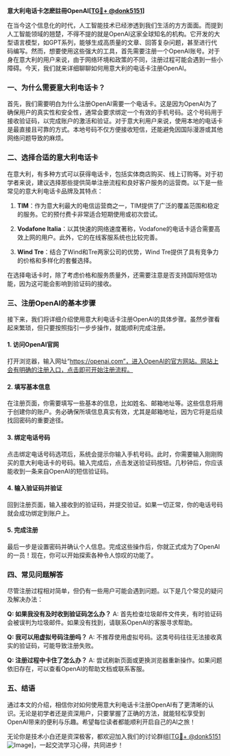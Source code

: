 **意大利电话卡怎麽註冊OpenAI[[TG💪+ @donk5151](https://t.me/s/donk5151)]**

在当今这个信息化的时代，人工智能技术已经渗透到我们生活的方方面面。而提到人工智能领域的翘楚，不得不提的就是OpenAI这家全球知名的机构。它开发的大型语言模型，如GPT系列，能够生成高质量的文章、回答复杂问题，甚至进行代码编写。然而，想要使用这些强大的工具，首先需要注册一个OpenAI账号。对于身在意大利的用户来说，由于网络环境和政策的不同，注册过程可能会遇到一些小障碍。今天，我们就来详细聊聊如何用意大利的电话卡注册OpenAI。

### 一、为什么需要意大利电话卡？

首先，我们需要明白为什么注册OpenAI需要一个电话卡。这是因为OpenAI为了确保用户的真实性和安全性，通常会要求绑定一个有效的手机号码。这个号码用于接收验证码，以完成账户的激活和验证。对于意大利用户来说，使用本地的电话卡是最直接且可靠的方式。本地号码不仅方便接收短信，还能避免因国际漫游或其他网络问题导致的麻烦。

### 二、选择合适的意大利电话卡

在意大利，有多种方式可以获得电话卡，包括实体商店购买、线上订购等。对于初学者来说，建议选择那些提供简单注册流程和良好客户服务的运营商。以下是一些常见的意大利电话卡品牌及其特点：

1. **TIM**：作为意大利最大的电信运营商之一，TIM提供了广泛的覆盖范围和稳定的服务。它的预付费卡非常适合短期使用或初次尝试。
   
2. **Vodafone Italia**：以其快速的网络速度著称，Vodafone的电话卡适合需要高效上网的用户。此外，它的在线客服系统也比较完善。

3. **Wind Tre**：结合了Wind和Tre两家公司的优势，Wind Tre提供了具有竞争力的价格和多样化的套餐选择。

在选择电话卡时，除了考虑价格和服务质量外，还需要注意是否支持国际短信功能，因为这可能会影响到验证码的接收。

### 三、注册OpenAI的基本步骤

接下来，我们将详细介绍使用意大利电话卡注册OpenAI的具体步骤。虽然步骤看起来繁琐，但只要按照指引一步步操作，就能顺利完成注册。

#### 1. 访问OpenAI官网

打开浏览器，输入网址“https://openai.com”，进入OpenAI的官方网站。网站上会有明确的注册入口，点击即可开始注册流程。

#### 2. 填写基本信息

在注册页面，你需要填写一些基本的信息，比如姓名、邮箱地址等。这些信息将用于创建你的账户。务必确保所填信息真实有效，尤其是邮箱地址，因为它将是后续找回密码的重要途径。

#### 3. 绑定电话号码

点击绑定电话号码选项后，系统会提示你输入手机号码。此时，你需要输入刚刚购买的意大利电话卡的号码。输入完成后，点击发送验证码按钮。几秒钟后，你应该能收到一条来自OpenAI的短信验证码。

#### 4. 输入验证码并验证

回到注册页面，输入接收到的验证码，并提交验证。如果一切正常，你的电话号码就会成功绑定到账户上。

#### 5. 完成注册

最后一步是设置密码并确认个人信息。完成这些操作后，你就正式成为了OpenAI的一员！现在，你可以开始探索各种令人惊叹的功能了。

### 四、常见问题解答

尽管注册过程相对简单，但仍有一些用户可能会遇到问题。以下是几个常见的疑问及解决办法：

**Q: 如果我没有及时收到验证码怎么办？**
A: 首先检查垃圾邮件文件夹，有时验证码会被误判为垃圾邮件。如果没有找到，请联系OpenAI的客服寻求帮助。

**Q: 我可以用虚拟号码注册吗？**
A: 不推荐使用虚拟号码。这类号码往往无法接收真实的验证码，可能导致注册失败。

**Q: 注册过程中卡住了怎么办？**
A: 尝试刷新页面或更换浏览器重新操作。如果问题依旧存在，可以查看OpenAI的帮助文档或联系客服。

### 五、结语

通过本文的介绍，相信你对如何使用意大利电话卡注册OpenAI有了更清晰的认识。无论是初学者还是资深用户，只要掌握了正确的方法，就能轻松享受到OpenAI带来的便利与乐趣。希望每位读者都能顺利开启自己的AI之旅！

无论你是技术小白还是资深极客，都欢迎加入我们的讨论群组[[TG💪+ @donk5151](https://t.me/s/donk5151) ![Image](https://i.postimg.cc/rwNCRYN7/Snipaste-2025-04-30-17-27-05.png)]，一起交流学习心得，共同进步！
